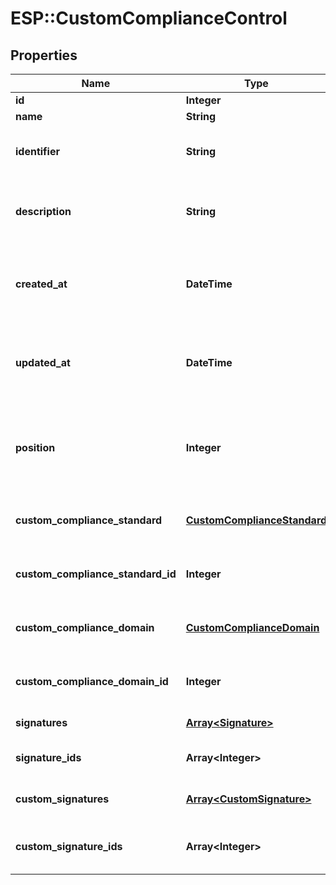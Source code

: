 # ESP::CustomComplianceControl

## Properties
Name | Type | Description | Notes
------------ | ------------- | ------------- | -------------
**id** | **Integer** | Unique ID | [optional] 
**name** | **String** | Name | [optional] 
**identifier** | **String** | The identifier of this custom control | [optional] 
**description** | **String** | The description for this custom control | [optional] 
**created_at** | **DateTime** | ISO 8601 timestamp when the resource was created | [optional] 
**updated_at** | **DateTime** | ISO 8601 timestamp when the resource was updated | [optional] 
**position** | **Integer** | The position of this custom control within the custom domain | [optional] 
**custom_compliance_standard** | [**CustomComplianceStandard**](CustomComplianceStandard.md) | Associated Custom Compliance Standard | [optional] 
**custom_compliance_standard_id** | **Integer** | Associated Custom Compliance Standard ID | [optional] 
**custom_compliance_domain** | [**CustomComplianceDomain**](CustomComplianceDomain.md) | Associated Custom Compliance Domain | [optional] 
**custom_compliance_domain_id** | **Integer** | Associated Custom Compliance Domain ID | [optional] 
**signatures** | [**Array&lt;Signature&gt;**](Signature.md) | Associated Signatures | [optional] 
**signature_ids** | **Array&lt;Integer&gt;** | Associated Signatures IDs | [optional] 
**custom_signatures** | [**Array&lt;CustomSignature&gt;**](CustomSignature.md) | Associated Custom Signatures | [optional] 
**custom_signature_ids** | **Array&lt;Integer&gt;** | Associated Custom Signatures IDs | [optional] 


